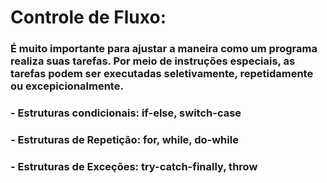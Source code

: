 # Controle de Fluxo:

### É  muito importante para ajustar a maneira como um programa realiza suas tarefas. Por meio de instruções especiais, as tarefas podem ser executadas seletivamente, repetidamente  ou excepicionalmente.

### - Estruturas condicionais: if-else, switch-case
### - Estruturas de Repetição: for, while, do-while
### - Estruturas de Exceções: try-catch-finally, throw